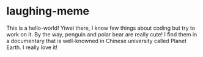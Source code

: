 # laughing-meme
This is a hello-world!
Yiwei there, I know few things about coding but try to work on it.
By the way, penguin and polar bear are really cute! I find them in a documentary that is well-knowned in Chinese university called Planet Earth. I really love it!
